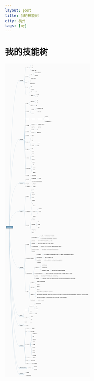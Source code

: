 ```yaml
---
layout: post
title: 我的技能树 
city: 杭州 
tags: [my]
---
```


我的技能树
=============
<script type="text/javascript" src="js/jquery-1.7.1.js"></script>
<script type="text/javascript" src="js/jquery.zoom.js"></script>

<script type="text/javascript">
	$(document).ready(function(){
		$('#ex1').zoom();	
	});
</script>


<span class='zoom' id='ex1'>
		<img src='/images/my_ability_tree.png'  alt="我的技能树"/>
</span>

